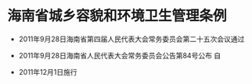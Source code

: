 # 海南省城乡容貌和环境卫生管理条例

- 2011年9月28日海南省第四届人民代表大会常务委员会第二十五次会议通过

- 2011年9月28日海南省人民代表大会常务委员会公告第84号公布 自

- 2011年12月1日施行

<!-- INFO END -->

